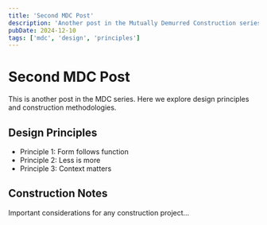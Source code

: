 ```yaml
---
title: 'Second MDC Post'
description: 'Another post in the Mutually Demurred Construction series about design principles.'
pubDate: 2024-12-10
tags: ['mdc', 'design', 'principles']
---
```


# Second MDC Post

This is another post in the MDC series. Here we explore design principles and construction methodologies.

## Design Principles

- Principle 1: Form follows function
- Principle 2: Less is more
- Principle 3: Context matters

## Construction Notes

Important considerations for any construction project... 